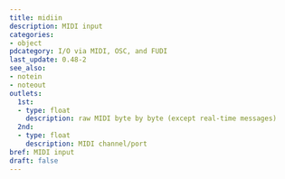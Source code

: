```yaml
---
title: midiin
description: MIDI input
categories:
- object
pdcategory: I/O via MIDI, OSC, and FUDI
last_update: 0.48-2
see_also:
- notein
- noteout
outlets:
  1st:
  - type: float
    description: raw MIDI byte by byte (except real-time messages)
  2nd:
  - type: float
    description: MIDI channel/port
bref: MIDI input
draft: false
---
```


